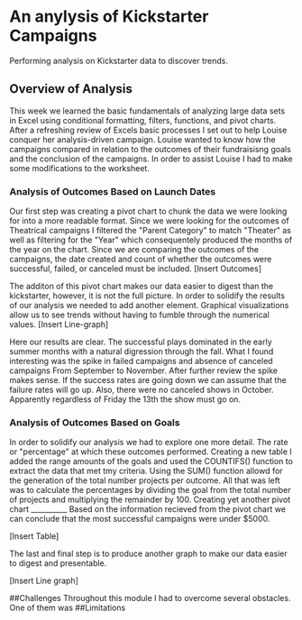 # An anylysis of Kickstarter Campaigns
Performing  analysis on Kickstarter data to discover trends. 
## Overview of Analysis 
This week we learned the basic fundamentals of analyzing large data sets in Excel using conditional formatting, filters, functions, and pivot charts. After a refreshing review of Excels basic processes I set out to help Louise conquer her analysis-driven campaign. Louise wanted to know how the campaigns compared in relation to the outcomes of their fundraisisng goals and the conclusion of the campaigns. In order to assist Louise I had to make some modifications to the worksheet. 

### Analysis of Outcomes Based on Launch Dates
Our first step was creating a pivot chart to chunk the data we were looking for into a more readable format. Since we were looking for the outcomes of Theatrical campaigns I filtered the "Parent Category" to match "Theater" as well as filtering for the "Year" which consequentely produced the months of the year on the chart. Since we are comparing the outcomes of the campaigns, the date created and count of whether the outcomes were successful, failed, or canceled must be included. 
[Insert Outcomes]

The additon of this pivot chart makes our data easier to digest than the kickstarter, however, it is not the full picture. In order to solidify the results of our analysis we needed to add another element. Graphical visualizations allow us to see trends without having to fumble through the numerical values. 
[Insert Line-graph]

Here our results are clear. The successful plays dominated in the early summer months with a natural digression through the fall. What I found interesting was the spike in failed campaigns and absence of canceled campaigns From September to November. After further review the spike makes sense. If the success rates are going down we can assume that the failure rates will go up. Also, there were no canceled shows in October. Apparently regardless of Friday the 13th the show must go on. 

### Analysis of Outcomes Based on Goals
In order to solidify our analysis we had to explore one more detail. The rate or "percentage" at which these outcomes performed. Creating a new table I added the range amounts of the goals and used the COUNTIFS() function to extract the data that met tmy criteria. Using the SUM() function allowd for the generation of the total number projects per outcome. All that was left was to calculate the percentages by dividing the goal from the total number of projects and multiplying the remainder by 100. Creating yet another pivot chart __________ Based on the information recieved from the pivot chart we can conclude that the most successful campaigns were under $5000. 

[Insert Table]

The last and final step is to produce another graph to make our data easier to digest and presentable. 

[Insert Line graph]

##Challenges
Throughout this module I had to overcome several obstacles. One of them was 
##Limitations
